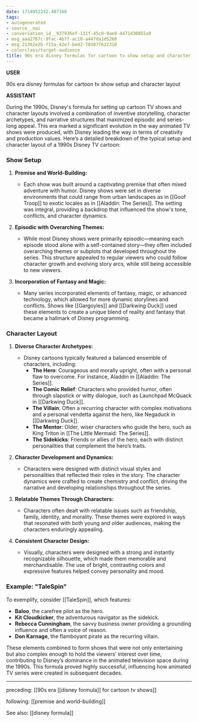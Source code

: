 ```yaml
---
date: 1714952242.487168
tags:
- autogenerated
- source__oai
- conversation_id__937936ef-131f-45c8-9ae8-4471430855a9
- msg_aaa2767c-9fac-4b7f-ac10-a447da1d5260
- msg_21362e2b-f15a-42e7-be42-70387f622310
- colorclass/target-audience
title: 90s era disney formulas for cartoon tv show setup and character layout
---
```


**USER**

90s era disney formulas for cartoon tv show setup and character layout


**ASSISTANT**

During the 1990s, Disney's formula for setting up cartoon TV shows and character layouts involved a combination of inventive storytelling, character archetypes, and narrative structures that maximized episodic and series-long appeal. This era marked a significant evolution in the way animated TV shows were produced, with Disney leading the way in terms of creativity and production values. Here’s a detailed breakdown of the typical setup and character layout of a 1990s Disney TV cartoon:

### Show Setup

1. **Premise and World-Building:**
   - Each show was built around a captivating premise that often mixed adventure with humor. Disney shows were set in diverse environments that could range from urban landscapes as in [[Goof Troop]] to exotic locales as in [[Aladdin: The Series]]. The setting was integral, providing a backdrop that influenced the show's tone, conflicts, and character dynamics.

2. **Episodic with Overarching Themes:**
   - While most Disney shows were primarily episodic—meaning each episode stood alone with a self-contained story—they often included overarching themes or subplots that developed throughout the series. This structure appealed to regular viewers who could follow character growth and evolving story arcs, while still being accessible to new viewers.

3. **Incorporation of Fantasy and Magic:**
   - Many series incorporated elements of fantasy, magic, or advanced technology, which allowed for more dynamic storylines and conflicts. Shows like [[Gargoyles]] and [[Darkwing Duck]] used these elements to create a unique blend of reality and fantasy that became a hallmark of Disney programming.

### Character Layout

1. **Diverse Character Archetypes:**
   - Disney cartoons typically featured a balanced ensemble of characters, including:
     - **The Hero**: Courageous and morally upright, often with a personal flaw to overcome. For instance, Aladdin in [[Aladdin: The Series]].
     - **The Comic Relief**: Characters who provided humor, often through slapstick or witty dialogue, such as Launchpad McQuack in [[Darkwing Duck]].
     - **The Villain**: Often a recurring character with complex motivations and a personal vendetta against the hero, like Negaduck in [[Darkwing Duck]].
     - **The Mentor**: Older, wiser characters who guide the hero, such as King Triton in [[The Little Mermaid: The Series]].
     - **The Sidekicks**: Friends or allies of the hero, each with distinct personalities that complement the hero’s traits.

2. **Character Development and Dynamics:**
   - Characters were designed with distinct visual styles and personalities that reflected their roles in the story. The character dynamics were crafted to create chemistry and conflict, driving the narrative and developing relationships throughout the series.

3. **Relatable Themes Through Characters:**
   - Characters often dealt with relatable issues such as friendship, family, identity, and morality. These themes were explored in ways that resonated with both young and older audiences, making the characters enduringly appealing.

4. **Consistent Character Design:**
   - Visually, characters were designed with a strong and instantly recognizable silhouette, which made them memorable and merchandisable. The use of bright, contrasting colors and expressive features helped convey personality and mood.

### Example: "TaleSpin"

To exemplify, consider [[TaleSpin]], which features:
- **Baloo**, the carefree pilot as the hero.
- **Kit Cloudkicker**, the adventurous navigator as the sidekick.
- **Rebecca Cunningham**, the savvy business owner providing a grounding influence and often a voice of reason.
- **Don Karnage**, the flamboyant pirate as the recurring villain.

These elements combined to form shows that were not only entertaining but also complex enough to hold the viewers’ interest over time, contributing to Disney’s dominance in the animated television space during the 1990s. This formula proved highly successful, influencing how animated TV series were created in subsequent decades.


---

preceding: [[90s era [[disney formula]] for cartoon tv shows]]  


following: [[premise and world-building]]

See also: [[disney formula]]